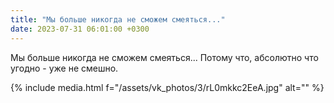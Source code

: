 ```yaml
---
title: "Мы больше никогда не сможем смеяться..."
date: 2023-07-31 06:01:00 +0300
---
```


Мы больше никогда не сможем смеяться...
Потому что, абсолютно что угодно - уже не смешно.

{% include media.html f="/assets/vk_photos/3/rL0mkkc2EeA.jpg" alt="" %}
